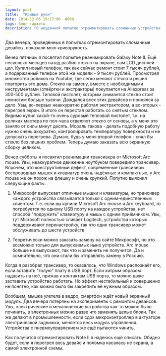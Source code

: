 ```yaml
---
layout: post
title:  "Кривые руки"
date: 2014-12-06 19:17:00 -0000
tags: Блог гаджеты
description: "О неудачной попытке отремонтировать сломанные устройства своими руками."
---
```


Два вечера, проведённых в попытках отремонтировать сломанные девайсы, показали мою криворукость.

Вечер пятницы я посвятил попытке реанимировать Galaxy Note II. Ещё несколько месяцев назад разбил стекло на экране, сам LCD дисплей - цел. Купил новый телефон, так как сейчас ремонт стоит 7 тысяч рублей, а подержанный телефон этой же модели - 9 тысяч рублей. Просмотрел множество роликов на Youtube, где легко меняют стекло и решил повторить это дома. Стекло на замену, вместе с необходимыми инструментами (отвёртки и экстракторы) покупается на Aliexpress за 300-500 рублей. Типовой пистолет, которым снимается стекло стоит немногим больше тысячи. Дождался всех этих девайсов и принялся за дело. Увы, во-первых неаккуратно работал экстрактором, а во-вторых - перегрел экран. В итоге он перестал работать со снятым стеклом. Видимо купил какой-то очень суровый тепловой пистолет, т.к. на роликах мастера по пол-часа отделяют стекло от основы, а у меня это заняло от силы минут десять. Мораль такова - делать подобную работу нужно очень аккуратно, контролировать температуру поверхности и не допускать перегрева. Думаю, будь у меня второй телефон - снял бы стекло без лишних проблем. Теперь думаю заказать всю экранную сборку целиком.

Вечер субботы я посвятил реанимации трансивера от Microsoft Arc mouse. Увы, неаккуратное движение ноутбуком повередило трансивер. Впрочем, это конструктивный дефект, современные трансиверы беспроводных мышек и клавиатур очень надёжные и компактные, у Arc mouse же он похож на флешку и очень хрупкий. Попутно выяснил следующие факты:

1) Микрософт выпускает отличные мышки и клавиатуры, но трансивер каждого устройства связывается только с одним-единственным клиентом. Т.е. если вы купили Microsoft Arc mouse и Arc keyboard, то потребуется по одному USB порту на каждое устройства, нет способа "подружить" клавиатуру и мышь с одним приёмником. Увы, тут Microsoft полностью сливает Logitech, устройства которых поддерживают перенастройку, так что один трансивер может обслуживать до шести устройств.

2) Теоретически можно заказать замену на сайте Микрософт, но это возможно только для выпускаемых ныне устройств. Arc mouse больше не выпускают, так что и заменить не получится. Да и сомнительно, что они стали бы отправлять замену в Россию.

Когда я разобрал трансивер, то оказалось, что Windows распознаёт его, если вставить "голую" плату в USB порт. Если хитрым образом надавить на неё, прижав к контактам USB порта, то можно даже заставить устройство работать. Но эффект нестабильный и совершенно не понятно, как можно было бы закрепить её нужным образом. 

Вообщем, мышка улетела в ведро, смартфон ждёт новый экранный модуль. Два вечера потеряны на эксперименты с ремонтом девайсов. Увы, электрические и механические устройства как-то можно было починить, в электронных можно разве что заменять целые блоки. Так же делают в промышленности, если сдох микроконтроллер в актуаторе электрической задвижки, меняется весь модуль управления. Устройства с пневмоуправлением же ещё пытаются чинить.

Как получится отремонтировать Note II я надеюсь ещё описать. Обидно будет, если я перегрел весь девайс и поломка касалась не экрана, а самой  электронной схемы.